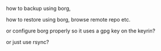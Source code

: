how to backup using borg,

how to restore using borg, browse remote repo etc.

or configure borg properly so it uses a gpg key on the keyrin?

or just use rsync?
